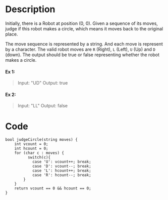 # Description

Initially, there is a Robot at position (0, 0). Given a sequence of its moves, judge if this robot makes a circle, which means it moves back to the original place.

The move sequence is represented by a string. And each move is represent by a character. The valid robot moves are `R` (Right), `L` (Left), `U` (Up) and `D` (down). The output should be true or false representing whether the robot makes a circle.

#### Ex 1:
> Input: "UD"
> Output: true

#### Ex 2:
> Input: "LL"
> Output: false

# Code

```
bool judgeCircle(string moves) {
    int vcount = 0;
    int hcount = 0;
    for (char c : moves) {
          switch(c){
            case 'U': vcount++; break;
            case 'D': vcount--; break;
            case 'L': hcount++; break;
            case 'R': hcount--; break;
        }
    }
    return vcount == 0 && hcount == 0;
}
```

